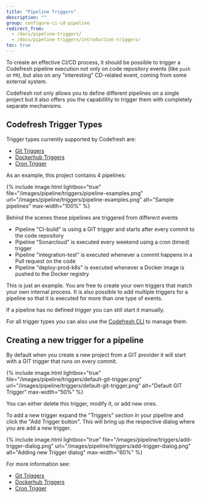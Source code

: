 ```yaml
---
title: "Pipeline Triggers"
description: ""
group: configure-ci-cd-pipeline
redirect_from:
  - /docs/pipeline-triggers/
  - /docs/pipeline-triggers/introduction-triggers/
toc: true
---
```



To create an effective CI/CD process, it should be possible to trigger a Codefresh pipeline execution not only on code repository events (like `push` or `PR`), but also on any "interesting" CD-related event, coming from some external system.

Codefresh not only allows you to define different pipelines on a single project but it also offers you the capabilility to trigger them with completely separate mechanisms.

## Codefresh Trigger Types

Trigger types currently supported by Codefresh are:

* [Git Triggers](git-triggers)
* [Dockerhub Triggers](dockerhub-triggers)
* [Cron Trigger](cron-triggers)

As an example, this project contains 4 pipelines:

{% include image.html
lightbox="true"
file="/images/pipeline/triggers/pipeline-examples.png"
url="/images/pipeline/triggers/pipeline-examples.png"
alt="Sample pipelines"
max-width="100%"
%}

Behind the scenes these pipelines are triggered from different events

* Pipeline "CI-build" is using a GIT trigger and starts after every commit to the code repository
* Pipeline "Sonarcloud" is executed every weekend using a cron (timed) trigger
* Pipeline "integration-test" is executed whenever a commit happens in a Pull request on the code
* Pipeline "deploy-prod-k8s" is executed whenever a Docker image is pushed to the Docker registry

This is just an example. You are free to create your own triggers that match your own internal process.
It is also possible to add multiple triggers for a pipeline so that it is executed for more than one type of events.

If a pipeline has no defined trigger you can still start it manually.

For all trigger types you can also use the [Codefresh CLI](https://codefresh-io.github.io/cli/triggers/) to manage them.



## Creating a new trigger for a pipeline

By default when you create a new project from a GIT provider it will start with a GIT trigger that runs on every commit.

{% include image.html
lightbox="true"
file="/images/pipeline/triggers/default-git-trigger.png"
url="/images/pipeline/triggers/default-git-trigger.png"
alt="Default GIT Trigger"
max-width="50%"
%}

You can either delete this trigger, modify it, or add new ones.

To add a new trigger expand the "Triggers" section in your pipeline and click the "Add Trigger button". This will bring up the respective dialog where you are add a new trigger.

{% include image.html
lightbox="true"
file="/images/pipeline/triggers/add-trigger-dialog.png"
url="/images/pipeline/triggers/add-trigger-dialog.png"
alt="Adding new Trigger dialog"
max-width="60%"
%}

For more information see:

* [Git Triggers](git-triggers)
* [Dockerhub Triggers](dockerhub-triggers)
* [Cron Trigger](cron-triggers)

